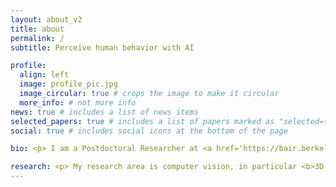 ```yaml
---
layout: about_v2
title: about
permalink: /
subtitle: Perceive human behavior with AI

profile:
  align: left
  image: profile_pic.jpg
  image_circular: true # crops the image to make it circular
  more_info: # not more info
news: true # includes a list of news items
selected_papers: true # includes a list of papers marked as "selected={true}"
social: true # includes social icons at the bottom of the page

bio: <p> I am a Postdoctoral Researcher at <a href='https://bair.berkeley.edu'>UC Berkeley</a>, CA, USA, working on human body pose and shape reconstruction and human behavior understanding under the mentorship of <a href='https://people.eecs.berkeley.edu/~kanazawa'>Angjoo Kanazawa</a> and  <a href='http://people.eecs.berkeley.edu/~malik'>Jitendra Malik</a>. During my PhD at the <a href='https://is.mpg.de'>Max Planck Institute for Intelligent Systems</a> in Tübingen, Germany, in the Perceiving Systems Department lead by <a href='https://ps.is.mpg.de/person/black'>Michael Black</a>, my research focused on 3D human pose and body shape estimation from images. I specialized in understanding and reconstructing physical contact humans make with themselves and with other people during interaction.</p> <details><summary>Show more bio ...</summary><p>During the third year of my PhD, I got to visit UC Berkeley for six months to work with <a href='https://people.eecs.berkeley.edu/~kanazawa'>Angjoo Kanazawa</a>. This collaboration was a great experience that allowed me to learn broader concepts in computer vision and apply them to the field of social interaction. I was further lucky to learn from and collaborate with postdoctoral researchers, in particular <a href='https://research.adobe.com/person/paulchhuang'>Chun-Hao Paul Huang</a>, <a href='http://www.dtzionas.com'>Dimitris Tzionas</a>, and <a href='https://geopavlakos.github.io'>Georgios Pavlakos</a>, and to receive support and guidance from <a href='https://is.mpg.de/person/kjk'>Katherine Kuchenbecker</a> and <a href='https://virtualhumans.mpi-inf.mpg.de/people/pons-moll.html'>Gerard Pons-Moll</a> as part of my thesis advisory committee. <br><br> Prior to my PhD, I graduated from the <a href='https://www.uni-jena.de'>University of Jena</a> in Computational and Data Science. Advised by <a href='https://inf-cv.uni-jena.de/home/group/denzler/'>Joachim Denzler</a>, we collaborated with the department of general psychology and cognitive neuroscience to investigate how humans influence each other's facial expressions in conversations from video data. In my Bachelor's, I studied Mathematics with Psychology as an application subject at the <a href='https://www.uni-heidelberg.de/de'>University of Heidelberg</a>.</p></details>

research: <p> My research area is computer vision, in particular <b>3D virtual humans</b>, their <b>physical appearance</b> and <b>social interactions</b> involving <b>touch</b>. This involves estimating 3D human pose and shape from an image for a single person, but also for multiple people during interaction. My goal is to understand how humans communicate and behave towards each other at scale.</p> <p>Why touch? Because it lets us navigate the world and directly effects human behavior. For example, did you know that touch increases generosity towards the touch-giver? <a href='_posts/2024-03-20-touch.md'>Here</a> is a blog post explaining why touch is important and how it effects our life. I am truely excited about this line of research!</p> <p>One aspect of human touch is a person's body shape. In <a href='https://ps.is.mpg.de/uploads_file/attachment/attachment/691/00928.pdf'>SHAPY</a>, we reconstruct a human shape from a single image using linguistic body shape attributes. We can further leverage our methods together with human annotations to investiagte body shape bias. In <a href='https://perceiving-systems.blog/en/post/could-body-shape-determine-the-german-election'>this</a> blog post we use our research to uncover potential body shape biases based on the 2021 German Election (Bundestagswahl) Candidates. </p>
---
```

